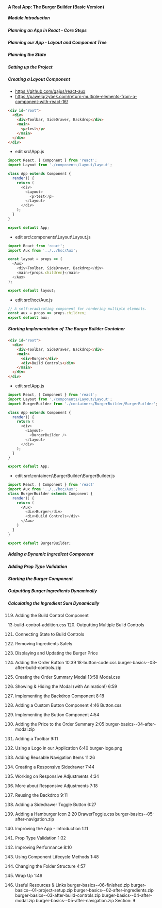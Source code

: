 #### A Real App: The Burger Builder (Basic Version)

##### Module Introduction
##### Planning an App in React - Core Steps
##### Planning our App - Layout and Component Tree
##### Planning the State

##### Setting up the Project

##### Creating a Layout Component
* https://github.com/gajus/react-aux
* https://pawelgrzybek.com/return-multiple-elements-from-a-component-with-react-16/
```html
<div id="root">
  <div>
    <div>Toolbar, SideDrawer, Backdrop</div>
    <main>
      <p>test</p>
    </main>
  </div>
</div>
```
* edit src\App.js
```javascript
import React, { Component } from 'react';
import Layout from './components/Layout/Layout';

class App extends Component {
  render() {
    return (
      <div>
        <Layout>
          <p>test</p>
        </Layout>
      </div>
    );
  }
}

export default App;
```
* edit src\components\Layout\Layout.js
```javascript
import React from 'react';
import Aux from '../../hoc/Aux';

const layout = props => (
  <Aux>
    <div>Toolbar, SideDrawer, Backdrop</div>
    <main>{props.children}</main>
  </Aux>
);

export default layout;
```
* edit src\hoc\Aux.js
```javascript
// A self-eradicating component for rendering multiple elements.
const aux = props => props.children;
export default aux;
```

##### Starting Implementation of The Burger Builder Container
```html
<div id="root">
  <div>
    <div>Toolbar, SideDrawer, Backdrop</div>
    <main>
      <div>Burger</div>
      <div>Build Controls</div>
    </main>
  </div>
</div>
```
* edit src\App.js
```javascript
import React, { Component } from 'react';
import Layout from './components/Layout/Layout';
import BurgerBuilder from './containers/BurgerBuilder/BurgerBuilder';

class App extends Component {
  render() {
    return (
      <div>
        <Layout>
          <BurgerBuilder />
        </Layout>
      </div>
    );
  }
}

export default App;
```
* edit src\containers\BurgerBuilder\BurgerBuilder.js
```javascript
import React, { Component } from 'react'
import Aux from '../../hoc/Aux';
class BurgerBuilder extends Component {
  render() {
    return (
      <Aux>
        <div>Burger</div>
        <div>Build Controls</div>
      </Aux>
    )
  }
}

export default BurgerBuilder;
```

##### Adding a Dynamic Ingredient Component


##### Adding Prop Type Validation

##### Starting the Burger Component

##### Outputting Burger Ingredients Dynamically

##### Calculating the Ingredient Sum Dynamically


119. Adding the Build Control Component

13-build-control-addition.css
120. Outputting Multiple Build Controls

121. Connecting State to Build Controls

122. Removing Ingredients Safely

123. Displaying and Updating the Burger Price

124. Adding the Order Button
10:39
18-button-code.css
burger-basics--03-after-build-controls.zip
125. Creating the Order Summary Modal
13:58
Modal.css
126. Showing & Hiding the Modal (with Animation!)
6:59
127. Implementing the Backdrop Component
8:18
128. Adding a Custom Button Component
4:46
Button.css
129. Implementing the Button Component
4:54
130. Adding the Price to the Order Summary
2:05
burger-basics--04-after-modal.zip
131. Adding a Toolbar
9:11
132. Using a Logo in our Application
6:40
burger-logo.png
133. Adding Reusable Navigation Items
11:26
134. Creating a Responsive Sidedrawer
7:44
135. Working on Responsive Adjustments
4:34
136. More about Responsive Adjustments
7:18
137. Reusing the Backdrop
9:11
138. Adding a Sidedrawer Toggle Button
6:27
139. Adding a Hamburger Icon
2:20
DrawerToggle.css
burger-basics--05-after-navigation.zip
140. Improving the App - Introduction
1:11
141. Prop Type Validation
1:32
142. Improving Performance
8:10
143. Using Component Lifecycle Methods
1:48
144. Changing the Folder Structure
4:57
145. Wrap Up
1:49
146. Useful Resources & Links
burger-basics--06-finished.zip
burger-basics--01-project-setup.zip
burger-basics--02-after-ingredients.zip
burger-basics--03-after-build-controls.zip
burger-basics--04-after-modal.zip
burger-basics--05-after-navigation.zip
Section: 9

